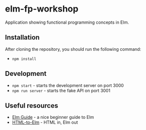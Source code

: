 # elm-fp-workshop
Application showing functional programming concepts in Elm.

## Installation
After cloning the repository, you should run the following command:
- `npm install`

## Development
- `npm start` - starts the development server on port 3000
- `npm run server` - starts the fake API on port 3001

## Useful resources
- [Elm Guide](https://guide.elm-lang.org/) - a nice beginner guide to Elm
- [HTML-to-Elm](http://mbylstra.github.io/html-to-elm/) - HTML in, Elm out
